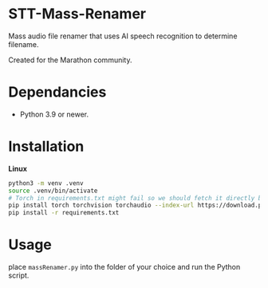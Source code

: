 # STT-Mass-Renamer
Mass audio file renamer that uses AI speech recognition to determine filename.

Created for the Marathon community.

# Dependancies

- Python 3.9 or newer.

# Installation

**Linux**

```bash
python3 -m venv .venv
source .venv/bin/activate 
# Torch in requirements.txt might fail so we should fetch it directly beforehand.
pip install torch torchvision torchaudio --index-url https://download.pytorch.org/whl/cu128 
pip install -r requirements.txt
```

# Usage
place `massRenamer.py` into the folder of your choice and run the Python script. 
